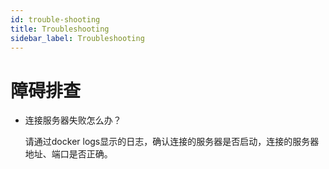 ```yaml
---
id: trouble-shooting
title: Troubleshooting
sidebar_label: Troubleshooting
---
```


# 障碍排查


- 连接服务器失败怎么办？

  请通过docker logs显示的日志，确认连接的服务器是否启动，连接的服务器地址、端口是否正确。


